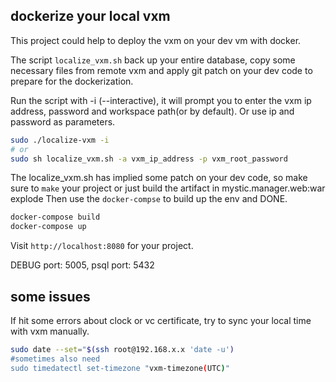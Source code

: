 ## dockerize your local vxm
This project could help to deploy the vxm on your dev vm with docker.

The script `localize_vxm.sh` back up your entire database, copy some necessary files from remote vxm and apply git patch on your dev code to prepare for the dockerization.

Run the script with -i (--interactive), it will prompt you to enter the vxm ip address, password and workspace path(or by default). Or use ip and password as parameters.
```sh
sudo ./localize-vxm -i
# or
sudo sh localize_vxm.sh -a vxm_ip_address -p vxm_root_password
```

The localize_vxm.sh has implied some patch on your dev code, so make sure to `make` your project or just build the artifact in mystic.manager.web:war explode
Then use the `docker-compse` to build up the env and DONE.
```sh
docker-compose build
docker-compose up
```

Visit `http://localhost:8080` for your project.

DEBUG port: 5005, psql  port: 5432

## some issues
If hit some errors about clock or vc certificate, try to sync your local time with vxm manually. 
```sh
sudo date --set="$(ssh root@192.168.x.x 'date -u')
#sometimes also need
sudo timedatectl set-timezone "vxm-timezone(UTC)"
```
